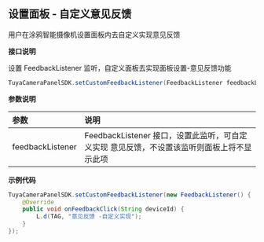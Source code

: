 ## 设置面板 - 自定义意见反馈

用户在涂鸦智能摄像机设置面板内去自定义实现意见反馈

**接口说明**

设置 FeedbackListener 监听，自定义面板去实现面板设置-意见反馈功能

```java
TuyaCameraPanelSDK.setCustomFeedbackListener(FeedbackListener feedbackListener);
```

 **参数说明**

| 参数             | 说明                                                         |
| :--------------- | :----------------------------------------------------------- |
| feedbackListener | FeedbackListener 接口，设置此监听，可自定义实现 意见反馈，不设置该监听则面板上将不显示此项 |

**示例代码**

```java
TuyaCameraPanelSDK.setCustomFeedbackListener(new FeedbackListener() {
    @Override
    public void onFeedbackClick(String deviceId) {
        L.d(TAG, "意见反馈 -自定义实现");
    }
});
```

